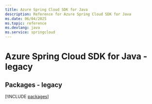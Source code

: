 ```yaml
---
title: Azure Spring Cloud SDK for Java
description: Reference for Azure Spring Cloud SDK for Java
ms.date: 06/04/2025
ms.topic: reference
ms.devlang: java
ms.service: springcloud
---
```

# Azure Spring Cloud SDK for Java - legacy
## Packages - legacy
[!INCLUDE [packages](spring-cloud-index.md)]